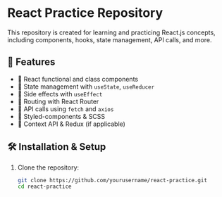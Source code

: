 # React Practice Repository

This repository is created for learning and practicing React.js concepts, including components, hooks, state management, API calls, and more.

## 🚀 Features
- 🔹 React functional and class components
- 🔹 State management with `useState`, `useReducer`
- 🔹 Side effects with `useEffect`
- 🔹 Routing with React Router
- 🔹 API calls using `fetch` and `axios`
- 🔹 Styled-components & SCSS
- 🔹 Context API & Redux (if applicable)


## 🛠️ Installation & Setup
1. Clone the repository:
   ```sh
   git clone https://github.com/yourusername/react-practice.git
   cd react-practice

